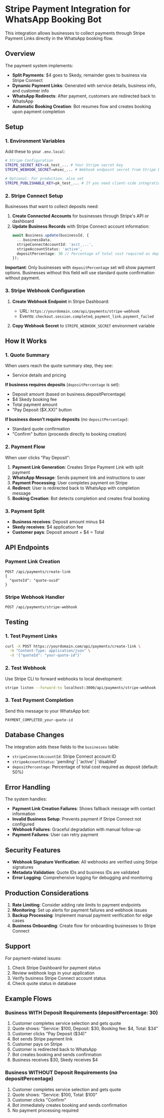 # Stripe Payment Integration for WhatsApp Booking Bot

This integration allows businesses to collect payments through Stripe Payment Links directly in the WhatsApp booking flow.

## Overview

The payment system implements:
- **Split Payments**: $4 goes to Skedy, remainder goes to business via Stripe Connect
- **Dynamic Payment Links**: Generated with service details, business info, and customer info
- **WhatsApp Redirects**: After payment, customers are redirected back to WhatsApp
- **Automatic Booking Creation**: Bot resumes flow and creates booking upon payment completion

## Setup

### 1. Environment Variables

Add these to your `.env.local`:

```bash
# Stripe Configuration
STRIPE_SECRET_KEY=sk_test_... # Your Stripe secret key
STRIPE_WEBHOOK_SECRET=whsec_... # Webhook endpoint secret from Stripe Dashboard

# Optional: For production, also set
STRIPE_PUBLISHABLE_KEY=pk_test_... # If you need client-side integration later
```

### 2. Stripe Connect Setup

Businesses that want to collect deposits need:

1. **Create Connected Accounts** for businesses through Stripe's API or dashboard
2. **Update Business Records** with Stripe Connect account information:
   ```typescript
   await Business.update(businessId, {
     ...businessData,
     stripeConnectAccountId: 'acct_...',
     stripeAccountStatus: 'active',
     depositPercentage: 30 // Percentage of total cost required as deposit (e.g., 30%)
   });
   ```

**Important**: Only businesses with `depositPercentage` set will show payment options. Businesses without this field will use standard quote confirmation without payment.

### 3. Stripe Webhook Configuration

1. **Create Webhook Endpoint** in Stripe Dashboard:
   - URL: `https://yourdomain.com/api/payments/stripe-webhook`
   - Events: `checkout.session.completed`, `payment_link.payment_failed`

2. **Copy Webhook Secret** to `STRIPE_WEBHOOK_SECRET` environment variable

## How It Works

### 1. Quote Summary
When users reach the quote summary step, they see:
- Service details and pricing

**If business requires deposits** (`depositPercentage` is set):
- Deposit amount (based on business.depositPercentage)
- $4 Skedy booking fee
- Total payment amount
- "Pay Deposit ($X.XX)" button

**If business doesn't require deposits** (no `depositPercentage`):
- Standard quote confirmation
- "Confirm" button (proceeds directly to booking creation)

### 2. Payment Flow
When user clicks "Pay Deposit":
1. **Payment Link Generation**: Creates Stripe Payment Link with split payment
2. **WhatsApp Message**: Sends payment link and instructions to user
3. **Payment Processing**: User completes payment on Stripe
4. **Redirect**: User is redirected back to WhatsApp with completion message
5. **Booking Creation**: Bot detects completion and creates final booking

### 3. Payment Split
- **Business receives**: Deposit amount minus $4
- **Skedy receives**: $4 application fee
- **Customer pays**: Deposit amount + $4 = Total

## API Endpoints

### Payment Link Creation
```
POST /api/payments/create-link
{
  "quoteId": "quote-uuid"
}
```

### Stripe Webhook Handler
```
POST /api/payments/stripe-webhook
```

## Testing

### 1. Test Payment Links
```bash
curl -X POST https://yourdomain.com/api/payments/create-link \
  -H "Content-Type: application/json" \
  -d '{"quoteId": "your-quote-id"}'
```

### 2. Test Webhook
Use Stripe CLI to forward webhooks to local development:
```bash
stripe listen --forward-to localhost:3000/api/payments/stripe-webhook
```

### 3. Test Payment Completion
Send this message to your WhatsApp bot:
```
PAYMENT_COMPLETED_your-quote-id
```

## Database Changes

The integration adds these fields to the `businesses` table:
- `stripeConnectAccountId`: Stripe Connect account ID
- `stripeAccountStatus`: 'pending' | 'active' | 'disabled'
- `depositPercentage`: Percentage of total cost required as deposit (default: 50%)

## Error Handling

The system handles:
- **Payment Link Creation Failures**: Shows fallback message with contact information
- **Invalid Business Setup**: Prevents payment if Stripe Connect not configured
- **Webhook Failures**: Graceful degradation with manual follow-up
- **Payment Failures**: User can retry payment

## Security Features

- **Webhook Signature Verification**: All webhooks are verified using Stripe signatures
- **Metadata Validation**: Quote IDs and business IDs are validated
- **Error Logging**: Comprehensive logging for debugging and monitoring

## Production Considerations

1. **Rate Limiting**: Consider adding rate limits to payment endpoints
2. **Monitoring**: Set up alerts for payment failures and webhook issues
3. **Backup Processing**: Implement manual payment verification for edge cases
4. **Business Onboarding**: Create flow for onboarding businesses to Stripe Connect

## Support

For payment-related issues:
1. Check Stripe Dashboard for payment status
2. Review webhook logs in your application
3. Verify business Stripe Connect account status
4. Check quote status in database

## Example Flows

### Business WITH Deposit Requirements (depositPercentage: 30)
1. Customer completes service selection and gets quote
2. Quote shows: "Service: $100, Deposit: $30, Booking fee: $4, Total: $34"
3. Customer clicks "Pay Deposit ($34)"
4. Bot sends Stripe payment link
5. Customer pays on Stripe
6. Customer is redirected back to WhatsApp
7. Bot creates booking and sends confirmation
8. Business receives $30, Skedy receives $4

### Business WITHOUT Deposit Requirements (no depositPercentage)
1. Customer completes service selection and gets quote
2. Quote shows: "Service: $100, Total: $100"
3. Customer clicks "Confirm"
4. Bot immediately creates booking and sends confirmation
5. No payment processing required 